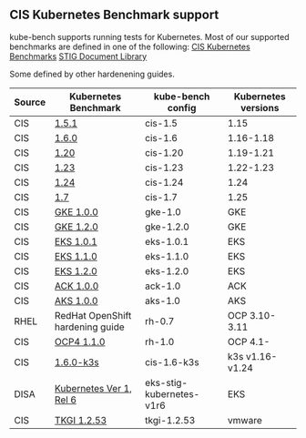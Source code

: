 
## CIS Kubernetes Benchmark support

kube-bench supports running tests for Kubernetes.
Most of our supported benchmarks are defined in one of the following:
    [CIS Kubernetes Benchmarks](https://www.cisecurity.org/benchmark/kubernetes/)
    [STIG Document Library](https://public.cyber.mil/stigs/downloads)
    
Some defined by other hardenening guides.

| Source | Kubernetes Benchmark                                                                                        | kube-bench config        | Kubernetes versions |
|------|-------------------------------------------------------------------------------------------------------------|--------------------------|---------------------|
| CIS  | [1.5.1](https://workbench.cisecurity.org/benchmarks/4892)                                                   | cis-1.5                  | 1.15                |
| CIS  | [1.6.0](https://workbench.cisecurity.org/benchmarks/4834)                                                   | cis-1.6                  | 1.16-1.18           |
| CIS  | [1.20](https://workbench.cisecurity.org/benchmarks/6246)                                                    | cis-1.20                 | 1.19-1.21           |
| CIS  | [1.23](https://workbench.cisecurity.org/benchmarks/7532)                                                    | cis-1.23                 | 1.22-1.23           |
| CIS  | [1.24](https://workbench.cisecurity.org/benchmarks/10873)                                                   | cis-1.24                 | 1.24                |
| CIS  | [1.7](https://workbench.cisecurity.org/benchmarks/11107)                                                    | cis-1.7                  | 1.25                |
| CIS  | [GKE 1.0.0](https://workbench.cisecurity.org/benchmarks/4536)                                               | gke-1.0                  | GKE                 |
| CIS  | [GKE 1.2.0](https://workbench.cisecurity.org/benchmarks/7534)                                               | gke-1.2.0                | GKE                 |
| CIS  | [EKS 1.0.1](https://workbench.cisecurity.org/benchmarks/6041)                                               | eks-1.0.1                | EKS                 |
| CIS  | [EKS 1.1.0](https://workbench.cisecurity.org/benchmarks/6248)                                               | eks-1.1.0                | EKS                 |
| CIS  | [EKS 1.2.0](https://workbench.cisecurity.org/benchmarks/9681)                                               | eks-1.2.0                | EKS                 |
| CIS  | [ACK 1.0.0](https://workbench.cisecurity.org/benchmarks/6467)                                               | ack-1.0                  | ACK                 |
| CIS  | [AKS 1.0.0](https://workbench.cisecurity.org/benchmarks/6347)                                               | aks-1.0                  | AKS                 |
| RHEL | RedHat OpenShift hardening guide                                                                            | rh-0.7                   | OCP 3.10-3.11       |
| CIS  | [OCP4 1.1.0](https://workbench.cisecurity.org/benchmarks/6778)                                              | rh-1.0                   | OCP 4.1-            |
| CIS  | [1.6.0-k3s](https://docs.rancher.cn/docs/k3s/security/self-assessment/_index)                               | cis-1.6-k3s              | k3s v1.16-v1.24     |
| DISA | [Kubernetes Ver 1, Rel 6](https://dl.dod.cyber.mil/wp-content/uploads/stigs/zip/U_Kubernetes_V1R6_STIG.zip) | eks-stig-kubernetes-v1r6 | EKS                 |
| CIS  | [TKGI 1.2.53](https://network.pivotal.io/products/p-compliance-scanner#/releases/1248397)                   | tkgi-1.2.53              | vmware              |
